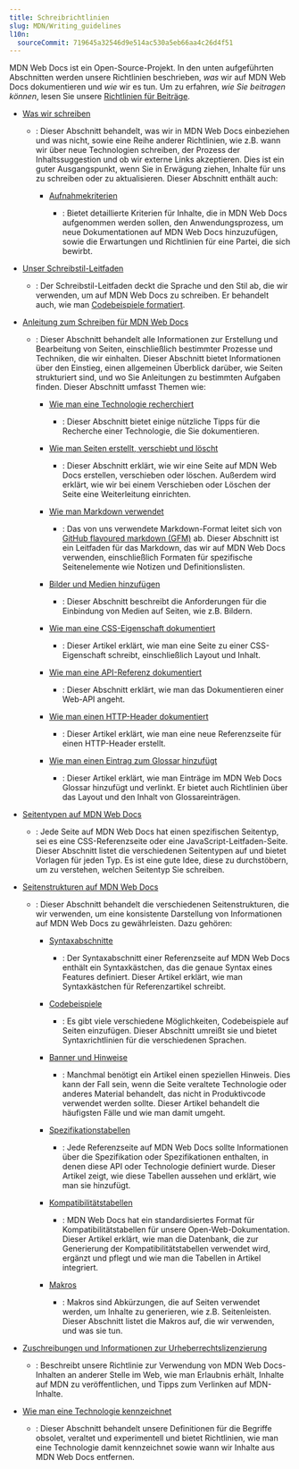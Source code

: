 ```yaml
---
title: Schreibrichtlinien
slug: MDN/Writing_guidelines
l10n:
  sourceCommit: 719645a32546d9e514ac530a5eb66aa4c26d4f51
---
```


MDN Web Docs ist ein Open-Source-Projekt. In den unten aufgeführten Abschnitten werden unsere Richtlinien beschrieben, _was_ wir auf MDN Web Docs dokumentieren und _wie_ wir es tun. Um zu erfahren, _wie Sie beitragen können_, lesen Sie unsere [Richtlinien für Beiträge](/de/docs/MDN/Community).

- [Was wir schreiben](/de/docs/MDN/Writing_guidelines/What_we_write)

  - : Dieser Abschnitt behandelt, was wir in MDN Web Docs einbeziehen und was nicht, sowie eine Reihe anderer Richtlinien, wie z.B. wann wir über neue Technologien schreiben, der Prozess der Inhaltssuggestion und ob wir externe Links akzeptieren. Dies ist ein guter Ausgangspunkt, wenn Sie in Erwägung ziehen, Inhalte für uns zu schreiben oder zu aktualisieren. Dieser Abschnitt enthält auch:

    - [Aufnahmekriterien](/de/docs/MDN/Writing_guidelines/What_we_write/Criteria_for_inclusion)

      - : Bietet detaillierte Kriterien für Inhalte, die in MDN Web Docs aufgenommen werden sollen, den Anwendungsprozess, um neue Dokumentationen auf MDN Web Docs hinzuzufügen, sowie die Erwartungen und Richtlinien für eine Partei, die sich bewirbt.

- [Unser Schreibstil-Leitfaden](/de/docs/MDN/Writing_guidelines/Writing_style_guide)

  - : Der Schreibstil-Leitfaden deckt die Sprache und den Stil ab, die wir verwenden, um auf MDN Web Docs zu schreiben. Er behandelt auch, wie man [Codebeispiele formatiert](/de/docs/MDN/Writing_guidelines/Writing_style_guide/Code_style_guide).

- [Anleitung zum Schreiben für MDN Web Docs](/de/docs/MDN/Writing_guidelines/Howto)

  - : Dieser Abschnitt behandelt alle Informationen zur Erstellung und Bearbeitung von Seiten, einschließlich bestimmter Prozesse und Techniken, die wir einhalten. Dieser Abschnitt bietet Informationen über den Einstieg, einen allgemeinen Überblick darüber, wie Seiten strukturiert sind, und wo Sie Anleitungen zu bestimmten Aufgaben finden. Dieser Abschnitt umfasst Themen wie:

    - [Wie man eine Technologie recherchiert](/de/docs/MDN/Writing_guidelines/Howto/Research_technology)

      - : Dieser Abschnitt bietet einige nützliche Tipps für die Recherche einer Technologie, die Sie dokumentieren.

    - [Wie man Seiten erstellt, verschiebt und löscht](/de/docs/MDN/Writing_guidelines/Howto/Creating_moving_deleting)

      - : Dieser Abschnitt erklärt, wie wir eine Seite auf MDN Web Docs erstellen, verschieben oder löschen. Außerdem wird erklärt, wie wir bei einem Verschieben oder Löschen der Seite eine Weiterleitung einrichten.

    - [Wie man Markdown verwendet](/de/docs/MDN/Writing_guidelines/Howto/Markdown_in_MDN)

      - : Das von uns verwendete Markdown-Format leitet sich von [GitHub flavoured markdown (GFM)](https://github.github.com/gfm/) ab. Dieser Abschnitt ist ein Leitfaden für das Markdown, das wir auf MDN Web Docs verwenden, einschließlich Formaten für spezifische Seitenelemente wie Notizen und Definitionslisten.

    - [Bilder und Medien hinzufügen](/de/docs/MDN/Writing_guidelines/Howto/Images_media)

      - : Dieser Abschnitt beschreibt die Anforderungen für die Einbindung von Medien auf Seiten, wie z.B. Bildern.

    - [Wie man eine CSS-Eigenschaft dokumentiert](/de/docs/MDN/Writing_guidelines/Howto/Document_a_CSS_property)

      - : Dieser Artikel erklärt, wie man eine Seite zu einer CSS-Eigenschaft schreibt, einschließlich Layout und Inhalt.

    - [Wie man eine API-Referenz dokumentiert](/de/docs/MDN/Writing_guidelines/Howto/Write_an_api_reference)

      - : Dieser Abschnitt erklärt, wie man das Dokumentieren einer Web-API angeht.

    - [Wie man einen HTTP-Header dokumentiert](/de/docs/MDN/Writing_guidelines/Howto/Document_an_HTTP_header)

      - : Dieser Artikel erklärt, wie man eine neue Referenzseite für einen HTTP-Header erstellt.

    - [Wie man einen Eintrag zum Glossar hinzufügt](/de/docs/MDN/Writing_guidelines/Howto/Write_a_new_entry_in_the_glossary)

      - : Dieser Artikel erklärt, wie man Einträge im MDN Web Docs Glossar hinzufügt und verlinkt. Er bietet auch Richtlinien über das Layout und den Inhalt von Glossareinträgen.

- [Seitentypen auf MDN Web Docs](/de/docs/MDN/Writing_guidelines/Page_structures/Page_types)

  - : Jede Seite auf MDN Web Docs hat einen spezifischen Seitentyp, sei es eine CSS-Referenzseite oder eine JavaScript-Leitfaden-Seite. Dieser Abschnitt listet die verschiedenen Seitentypen auf und bietet Vorlagen für jeden Typ. Es ist eine gute Idee, diese zu durchstöbern, um zu verstehen, welchen Seitentyp Sie schreiben.

- [Seitenstrukturen auf MDN Web Docs](/de/docs/MDN/Writing_guidelines/Page_structures)

  - : Dieser Abschnitt behandelt die verschiedenen Seitenstrukturen, die wir verwenden, um eine konsistente Darstellung von Informationen auf MDN Web Docs zu gewährleisten. Dazu gehören:

    - [Syntaxabschnitte](/de/docs/MDN/Writing_guidelines/Page_structures/Syntax_sections)

      - : Der Syntaxabschnitt einer Referenzseite auf MDN Web Docs enthält ein Syntaxkästchen, das die genaue Syntax eines Features definiert. Dieser Artikel erklärt, wie man Syntaxkästchen für Referenzartikel schreibt.

    - [Codebeispiele](/de/docs/MDN/Writing_guidelines/Page_structures/Code_examples)

      - : Es gibt viele verschiedene Möglichkeiten, Codebeispiele auf Seiten einzufügen. Dieser Abschnitt umreißt sie und bietet Syntaxrichtlinien für die verschiedenen Sprachen.

    - [Banner und Hinweise](/de/docs/MDN/Writing_guidelines/Page_structures/Banners_and_notices)

      - : Manchmal benötigt ein Artikel einen speziellen Hinweis. Dies kann der Fall sein, wenn die Seite veraltete Technologie oder anderes Material behandelt, das nicht in Produktivcode verwendet werden sollte. Dieser Artikel behandelt die häufigsten Fälle und wie man damit umgeht.

    - [Spezifikationstabellen](/de/docs/MDN/Writing_guidelines/Page_structures/Specification_tables)

      - : Jede Referenzseite auf MDN Web Docs sollte Informationen über die Spezifikation oder Spezifikationen enthalten, in denen diese API oder Technologie definiert wurde. Dieser Artikel zeigt, wie diese Tabellen aussehen und erklärt, wie man sie hinzufügt.

    - [Kompatibilitätstabellen](/de/docs/MDN/Writing_guidelines/Page_structures/Compatibility_tables)

      - : MDN Web Docs hat ein standardisiertes Format für Kompatibilitätstabellen für unsere Open-Web-Dokumentation. Dieser Artikel erklärt, wie man die Datenbank, die zur Generierung der Kompatibilitätstabellen verwendet wird, ergänzt und pflegt und wie man die Tabellen in Artikel integriert.

    - [Makros](/de/docs/MDN/Writing_guidelines/Page_structures/Macros)

      - : Makros sind Abkürzungen, die auf Seiten verwendet werden, um Inhalte zu generieren, wie z.B. Seitenleisten. Dieser Abschnitt listet die Makros auf, die wir verwenden, und was sie tun.

- [Zuschreibungen und Informationen zur Urheberrechtslizenzierung](/de/docs/MDN/Writing_guidelines/Attrib_copyright_license)

  - : Beschreibt unsere Richtlinie zur Verwendung von MDN Web Docs-Inhalten an anderer Stelle im Web, wie man Erlaubnis erhält, Inhalte auf MDN zu veröffentlichen, und Tipps zum Verlinken auf MDN-Inhalte.

- [Wie man eine Technologie kennzeichnet](/de/docs/MDN/Writing_guidelines/Experimental_deprecated_obsolete)

  - : Dieser Abschnitt behandelt unsere Definitionen für die Begriffe obsolet, veraltet und experimentell und bietet Richtlinien, wie man eine Technologie damit kennzeichnet sowie wann wir Inhalte aus MDN Web Docs entfernen.

